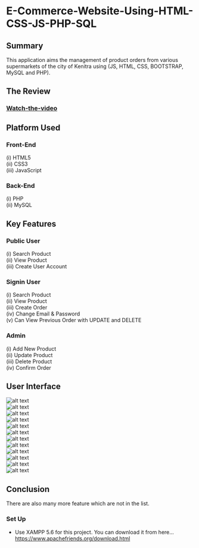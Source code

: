 # E-Commerce-Website-Using-HTML-CSS-JS-PHP-SQL

## Summary
This application aims the management of product orders from various supermarkets of the city of Kenitra using (JS, HTML, CSS, BOOTSTRAP, MySQL and PHP).
## The Review
### [Watch-the-video](https://www.youtube.com/watch?v=j8i1iIm4DCY ) 

## Platform Used
### Front-End
  (i) HTML5 <br>
  (ii) CSS3 <br>
  (iii) JavaScript <br>

### Back-End
  (i) PHP <br>
  (ii) MySQL <br>

## Key Features
### Public User
(i) Search Product <br>
(ii) View Product <br>
(iii) Create User Account <br>

### Signin User
(i) Search Product <br>
(ii) View Product <br>
(iii) Create Order <br>
(iv) Change Email & Password <br>
(v) Can View Previous Order with UPDATE and DELETE <br>

### Admin
(i) Add New Product <br>
(ii) Update Product <br>
(iii) Delete Product <br>
(iv) Confirm Order <br>

## User Interface

![alt text](https://github.com/Anas-Hilia/E-ComerceApp/blob/master/screenshots/pic1.PNG?raw=true) <br>
![alt text](https://github.com/Anas-Hilia/E-ComerceApp/blob/master/screenshots/pic2.PNG?raw=true) <br>
![alt text](https://github.com/Anas-Hilia/E-ComerceApp/blob/master/screenshots/pic3.PNG?raw=true) <br>
![alt text](https://github.com/Anas-Hilia/E-ComerceApp/blob/master/screenshots/pic4.PNG?raw=true) <br>
![alt text](https://github.com/Anas-Hilia/E-ComerceApp/blob/master/screenshots/pic5.PNG?raw=true) <br>
![alt text](https://github.com/Anas-Hilia/E-ComerceApp/blob/master/screenshots/pic6.PNG?raw=true) <br>
![alt text](https://github.com/Anas-Hilia/E-ComerceApp/blob/master/screenshots/pic7.PNG?raw=true) <br>
![alt text](https://github.com/Anas-Hilia/E-ComerceApp/blob/master/screenshots/pic8.PNG?raw=true) <br>
![alt text](https://github.com/Anas-Hilia/E-ComerceApp/blob/master/screenshots/pic9.PNG?raw=true) <br>
![alt text](https://github.com/Anas-Hilia/E-ComerceApp/blob/master/screenshots/pic10.PNG?raw=true) <br>
![alt text](https://github.com/Anas-Hilia/E-ComerceApp/blob/master/screenshots/pic11.PNG?raw=true) <br>
![alt text](https://github.com/Anas-Hilia/E-ComerceApp/blob/master/screenshots/pic12.PNG?raw=true) <br>

  



## Conclusion
There are also many more feature which are not in the list.

### Set Up
- Use XAMPP 5.6 for this project. You can download it from here... https://www.apachefriends.org/download.html

